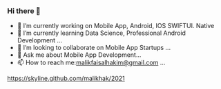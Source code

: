 ### Hi there 👋
- 🔭 I’m currently working on Mobile App, Android, IOS SWIFTUI. Native
- 🌱 I’m currently learning Data Science, Professional Android Development ...
- 👯 I’m looking to collaborate on Mobile App Startups ...
- 💬 Ask me about  Mobile App Development...
- 📫 How to reach me:malikfaisalhakim@gmail.com ...

https://skyline.github.com/malikhak/2021

